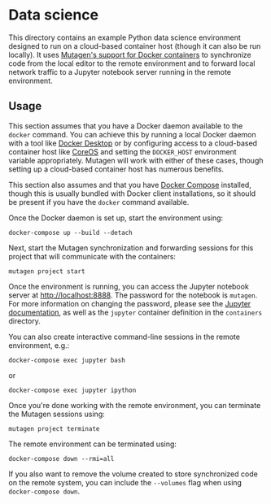 # Data science

This directory contains an example Python data science environment designed to
run on a cloud-based container host (though it can also be run locally). It uses
[Mutagen's support for Docker containers](https://mutagen.io/documentation/transports/docker)
to synchronize code from the local editor to the remote environment and to
forward local network traffic to a Jupyter notebook server running in the remote
environment.


## Usage

This section assumes that you have a Docker daemon available to the `docker`
command. You can achieve this by running a local Docker daemon with a tool like
[Docker Desktop](https://www.docker.com/products/docker-desktop) or by
configuring access to a cloud-based container host like
[CoreOS](http://coreos.com/) and setting the `DOCKER_HOST` environment variable
appropriately. Mutagen will work with either of these cases, though setting up a
cloud-based container host has numerous benefits.

This section also assumes and that you have
[Docker Compose](https://docs.docker.com/compose/) installed, though this is
usually bundled with Docker client installations, so it should be present if you
have the `docker` command available.

Once the Docker daemon is set up, start the environment using:

```
docker-compose up --build --detach
```

Next, start the Mutagen synchronization and forwarding sessions for this project
that will communicate with the containers:

```
mutagen project start
```

Once the environment is running, you can access the Jupyter notebook server at
[http://localhost:8888](http://localhost:8888). The password for the notebook
is `mutagen`. For more information on changing the password, please see the
[Jupyter documentation](https://jupyter-docker-stacks.readthedocs.io/en/latest/using/common.html#notebook-options),
as well as the `jupyter` container definition in the `containers` directory.

You can also create interactive command-line sessions in the remote environment,
e.g.:

```
docker-compose exec jupyter bash
```

or

```
docker-compose exec jupyter ipython
```

Once you're done working with the remote environment, you can terminate the
Mutagen sessions using:

```
mutagen project terminate
```

The remote environment can be terminated using:

```
docker-compose down --rmi=all
```

If you also want to remove the volume created to store synchronized code on the
remote system, you can include the `--volumes` flag when using
`docker-compose down`.
